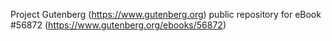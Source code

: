 Project Gutenberg (https://www.gutenberg.org) public repository for
eBook #56872 (https://www.gutenberg.org/ebooks/56872)
